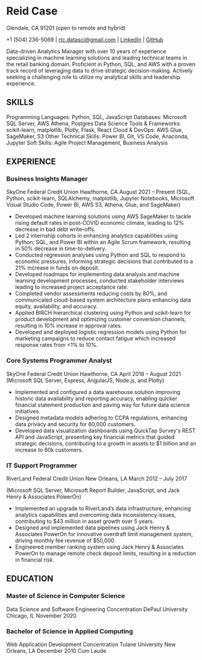# Reid Case

Glendale, CA 91201 (open to remote and hybrid)

+1 (504) 236-5069 | rtc.datasci@gmail.com | [LinkedIn](https://linkedin.com/in/reidtcase) | [GitHub](github.com/reidtc82)

Data-driven Analytics Manager with over 10 years of experience specializing in machine learning solutions and leading technical teams in the retail banking domain. Proficient in Python, SQL, and AWS with a proven track record of leveraging data to drive strategic decision-making. Actively seeking a challenging role to utilize my analytical skills and leadership experience.

## SKILLS

Programming Languages: Python, SQL, JavaScript
Databases: Microsoft SQL Server, AWS Athena, Postgres
Data Science Tools & Frameworks: scikit-learn, matplotlib, Plotly, Flask, React
Cloud & DevOps: AWS Glue, SageMaker, S3
Other Technical Skills: Power BI, Git, VS Code, Anaconda, Jupyter
Soft Skills: Agile Project Management, Business Analysis


## EXPERIENCE

### Business Insights Manager
SkyOne Federal Credit Union
Hawthorne, CA
August 2021 – Present 
(SQL, Python, scikit-learn, SQLAlchemy, matplotlib, Jupyter Notebooks, Microsoft Visual Studio Code, Power BI, AWS S3, Athena, Glue, and SageMaker)
* Developed machine learning solutions using AWS SageMaker to tackle rising default rates in post-COVID economic climate, leading to 12% decrease in bad debt write-offs.
* Led 2 internship cohorts in enhancing analytics capabilities using Python, SQL, and Power BI within an Agile Scrum framework, resulting in 50% decrease in time-to-delivery.
* Conducted regression analyses using Python and SQL to respond to economic pressures, informing strategic decisions that contributed to a 21% increase in funds on deposit.
* Developed roadmaps for implementing data analysis and machine learning development processes, conducted stakeholder interviews leading to increased project acceptance rate.
* Completed vendor assessments reducing costs by 80%, and communicated cloud-based system architecture plans enhancing data equity, availability, and accuracy.
* Applied BIRCH hierarchical clustering using Python and scikit-learn for product development and optimizing customer conversion channels, resulting in 10% increase in approval rates.
* Developed and deployed logistic regression models using Python for marketing campaigns to reduce contact fatigue which increased response rates from <1% to 10%.


### Core Systems Programmer Analyst
SkyOne Federal Credit Union
Hawthorne, CA
April 2018 – August 2021
(Microsoft SQL Server, Express, AngularJS, Node.js, and Plotly)
* Implemented and configured a data warehouse solution improving historic data availability and reporting accuracy, enabling quicker financial statement production and paving way for future data science initiatives.
* Designed metadata models adhering to CCPA regulations, enhancing data privacy and security for 60,000 customers.
* Developed data visualization dashboards using QuickTap Survey's REST API and JavaScript, presenting key financial metrics that guided strategic decisions, contributing to a growth in assets to $1 billion and an increase to 60k customers.


### IT Support Programmer
RiverLand Federal Credit Union
New Orleans, LA
March 2012 – July 2017

(Microsoft SQL Server, Microsoft Report Builder, JavaScript, and Jack Henry & Associates PowerOn)

* Implemented an upgrade to RiverLand’s data infrastructure, enhancing analytics capabilities and overcoming data inconsistency issues, contributing to $43 million in asset growth over 5 years.
* Designed and implemented data pipelines using Jack Henry & Associates PowerOn for innovative overdraft limit management system, driving monthly fee revenue of $50,000.
* Engineered member ranking system using Jack Henry & Associates PowerOn to manage remote check deposit limits, resulting in a reduction in financial risk.


## EDUCATION

### Master of Science in Computer Science
Data Science and Software Engineering Concentration
DePaul University
Chicago, IL
November 2020


### Bachelor of Science in Applied Computing
Web Application Development Concentration
Tulane University
New Orleans, LA 
December 2010
Cum Laude


